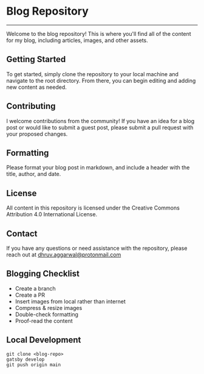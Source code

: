 # Blog Repository

---

Welcome to the blog repository! This is where you'll find all of the content for my blog, including articles, images, and other assets.

## Getting Started

To get started, simply clone the repository to your local machine and navigate to the root directory. From there, you can begin editing and adding new content as needed.

## Contributing

I welcome contributions from the community! If you have an idea for a blog post or would like to submit a guest post, please submit a pull request with your proposed changes.

## Formatting

Please format your blog post in markdown, and include a header with the title, author, and date.

## License

All content in this repository is licensed under the Creative Commons Attribution 4.0 International License.

## Contact

If you have any questions or need assistance with the repository, please reach out at dhruv.aggarwal@protonmail.com

## Blogging Checklist

- Create a branch
- Create a PR
- Insert images from local rather than internet
- Compress & resize images
- Double-check formatting
- Proof-read the content

## Local Development
```shell
git clone <blog-repo>
gatsby develop
git push origin main
```